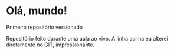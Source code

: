 # Olá, mundo!
 Primeiro repositório versionado

Repositório feito durante uma aula ao vivo.
A linha acima eu alterei diretamente no GIT, impressionante.
